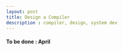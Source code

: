 ```yaml
---
layout: post
title: Design a Compiler
description : compiler, design, system dev
---
```


#### To be done : April
